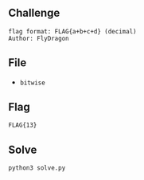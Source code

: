 ## Challenge
```
flag format: FLAG{a+b+c+d} (decimal)
Author: FlyDragon
```
## File
- `bitwise`
## Flag
```
FLAG{13}
```
## Solve
```
python3 solve.py
```
